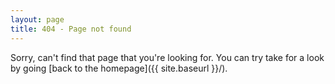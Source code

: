 ```yaml
---
layout: page
title: 404 - Page not found
---
```


Sorry, can't find  that page that you're looking for. You can  try take for a
look by going [back to the homepage]({{ site.baseurl }}/).